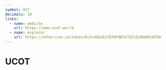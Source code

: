 ```yaml
---
symbol: UCT
decimals: 18
links:
  - name: website
    url: https://www.ucot.world
  - name: explorer
    url: https://etherscan.io/token/0x3c4bEa627039F0B7e7d21E34bB9C9FE962977518
---
```


# UCOT
